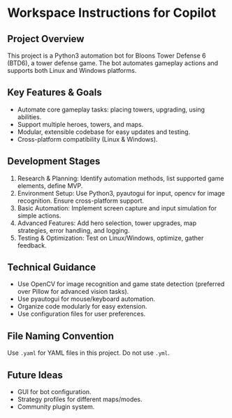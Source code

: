 
# Workspace Instructions for Copilot

## Project Overview
This project is a Python3 automation bot for Bloons Tower Defense 6 (BTD6), a tower defense game. The bot automates gameplay actions and supports both Linux and Windows platforms.

## Key Features & Goals
- Automate core gameplay tasks: placing towers, upgrading, using abilities.
- Support multiple heroes, towers, and maps.
- Modular, extensible codebase for easy updates and testing.
- Cross-platform compatibility (Linux & Windows).

## Development Stages
1. Research & Planning: Identify automation methods, list supported game elements, define MVP.
2. Environment Setup: Use Python3, pyautogui for input, opencv for image recognition. Ensure cross-platform support.
3. Basic Automation: Implement screen capture and input simulation for simple actions.
4. Advanced Features: Add hero selection, tower upgrades, map strategies, error handling, and logging.
5. Testing & Optimization: Test on Linux/Windows, optimize, gather feedback.

## Technical Guidance
- Use OpenCV for image recognition and game state detection (preferred over Pillow for advanced vision tasks).
- Use pyautogui for mouse/keyboard automation.
- Organize code modularly for easy extension.
- Use configuration files for user preferences.

## File Naming Convention
Use `.yaml` for YAML files in this project. Do not use `.yml`.

## Future Ideas
- GUI for bot configuration.
- Strategy profiles for different maps/modes.
- Community plugin system.
